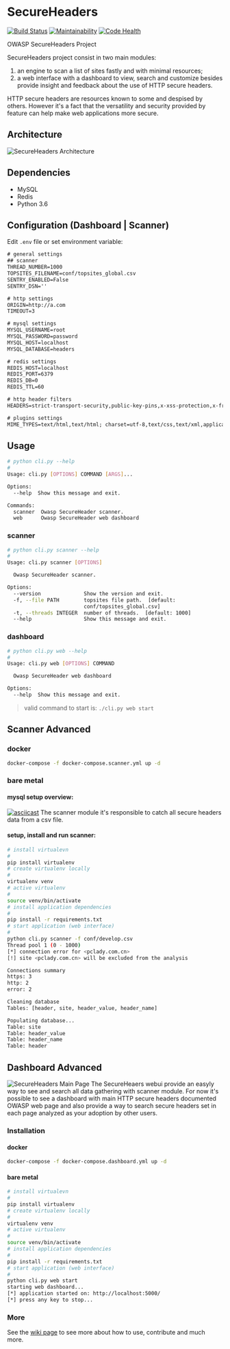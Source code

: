 # SecureHeaders

[![Build Status](https://travis-ci.org/oshp/headers.svg?branch=master)](https://travis-ci.org/oshp/headers)
[![Maintainability](https://api.codeclimate.com/v1/badges/9abf0feda40825b531a9/maintainability)](https://codeclimate.com/github/oshp/headers/maintainability)
[![Code Health](https://landscape.io/github/amenezes/secureheaders/master/landscape.svg?style=flat)](https://landscape.io/github/amenezes/secureheaders/master)

OWASP SecureHeaders Project  

SecureHeaders project consist in two main modules:

1. an engine to scan a list of sites fastly and with minimal resources;
2. a web interface with a dashboard to view, search and customize besides
provide insight and feedback about the use of HTTP secure headers.

HTTP secure headers are resources known to some and despised by others.
However it's a fact that the versatility and security provided by feature can
help make web applications more secure.

## Architecture

![SecureHeaders Architecture](https://www.dropbox.com/s/wkxdksye9oqxwpd/secureheaders.png?raw=1)

## Dependencies  

- MySQL
- Redis
- Python 3.6

## Configuration (Dashboard | Scanner)

Edit `.env` file or set environment variable:

````txt
# general settings
## scanner
THREAD_NUMBER=1000
TOPSITES_FILENAME=conf/topsites_global.csv
SENTRY_ENABLED=False
SENTRY_DSN=''

# http settings
ORIGIN=http://a.com
TIMEOUT=3

# mysql settings
MYSQL_USERNAME=root
MYSQL_PASSWORD=password
MYSQL_HOST=localhost
MYSQL_DATABASE=headers

# redis settings
REDIS_HOST=localhost
REDIS_PORT=6379
REDIS_DB=0
REDIS_TTL=60

# http header filters
HEADERS=strict-transport-security,public-key-pins,x-xss-protection,x-frame-options,x-content-type-options,content-security-policy,x-permitted-cross-domain-policies,referrer-policy

# plugins settings
MIME_TYPES=text/html,text/html; charset=utf-8,text/css,text/xml,application/json,image/png,application/javascript,image/jpeg
````

## Usage

````bash
# python cli.py --help
#
Usage: cli.py [OPTIONS] COMMAND [ARGS]...

Options:
  --help  Show this message and exit.

Commands:
  scanner  Owasp SecureHeader scanner.
  web      Owasp SecureHeader web dashboard
````

### scanner

````bash
# python cli.py scanner --help
#
Usage: cli.py scanner [OPTIONS]

  Owasp SecureHeader scanner.

Options:
  --version              Show the version and exit.
  -f, --file PATH        topsites file path.  [default:
                         conf/topsites_global.csv]
  -t, --threads INTEGER  number of threads.  [default: 1000]
  --help                 Show this message and exit.
````

### dashboard

````bash
# python cli.py web --help
#
Usage: cli.py web [OPTIONS] COMMAND

  Owasp SecureHeader web dashboard

Options:
  --help  Show this message and exit.
````

> valid command to start is: `./cli.py web start`

## Scanner Advanced

### docker

````bash
docker-compose -f docker-compose.scanner.yml up -d
````

### bare metal

#### mysql setup overview:

[![asciicast](https://asciinema.org/a/ehee1olc3qys1wbdz1zqmiu84.png)](https://asciinema.org/a/ehee1olc3qys1wbdz1zqmiu84)
The scanner module it's responsible to catch all secure headers data from a csv file.

#### setup, install and run scanner:

````bash
# install virtualevn
#
pip install virtualenv
# create virtualenv locally
#
virtualenv venv
# active virtualenv
#
source venv/bin/activate
# install application dependencies
#
pip install -r requirements.txt
# start application (web interface)
#
python cli.py scanner -f conf/develop.csv
Thread pool 1 (0 - 1000)
[*] connection error for <pclady.com.cn>
[!] site <pclady.com.cn> will be excluded from the analysis

Connections summary
https: 3
http: 2
error: 2

Cleaning database
Tables: [header, site, header_value, header_name]

Populating database...
Table: site
Table: header_value
Table: header_name
Table: header
````

## Dashboard Advanced

![SecureHeaders Main Page](https://s3.amazonaws.com/reports.bsecteam.com/dashboard.png)
The SecureHeaers webui provide an easyly way to see and search all data
gathering with scanner module. For now it's possible to see a dashboard
with main HTTP secure headers documented OWASP web page and also provide
a way to search secure headers set in each page analyzed as your adoption
by other users.

### Installation

#### docker

```bash
docker-compose -f docker-compose.dashboard.yml up -d
```
#### bare metal

````bash
# install virtualevn
#
pip install virtualenv
# create virtualenv locally
#
virtualenv venv
# active virtualenv
#
source venv/bin/activate
# install application dependencies
#
pip install -r requirements.txt
# start application (web interface)
#
python cli.py web start
starting web dashboard...
[*] application started on: http://localhost:5000/
[*] press any key to stop...
````

### More

See the [wiki page](https://github.com/oshp/headers/wiki) to see more
about how to use, contribute and much more.

